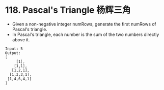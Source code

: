 # 118. Pascal's Triangle  杨辉三角
* Given a non-negative integer numRows, generate the first numRows of Pascal's triangle.
* In Pascal's triangle, each number is the sum of the two numbers directly above it.
```text
Input: 5
Output:
[
     [1],
    [1,1],
   [1,2,1],
  [1,3,3,1],
 [1,4,6,4,1]
]

```

